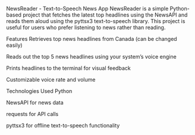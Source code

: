 NewsReader - Text-to-Speech News App
NewsReader is a simple Python-based project that fetches the latest top headlines using the NewsAPI and reads them aloud using the pyttsx3 text-to-speech library. This project is useful for users who prefer listening to news rather than reading.

Features
Retrieves top news headlines from Canada  (can be changed easily)

Reads out the top 5 news headlines using your system’s voice engine

Prints headlines to the terminal for visual feedback

Customizable voice rate and volume

 Technologies Used
Python 

NewsAPI for news data

requests for API calls

pyttsx3 for offline text-to-speech functionality
